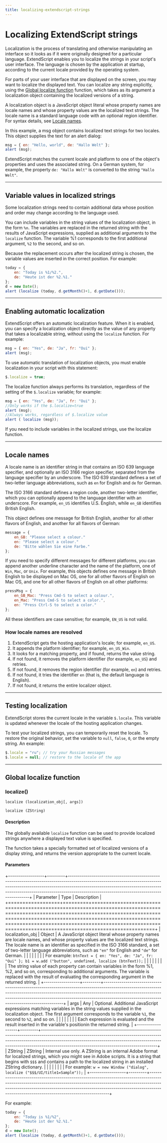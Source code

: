 ```yaml
---
title: localizing-extendscript-strings
---
```


# Localizing ExtendScript strings

Localization is the process of translating and otherwise manipulating an interface so it looks as if it were originally designed for a particular language. ExtendScript enables you to localize the strings in your script's user interface. The language is chosen by the application at startup, according to the current locale provided by the operating system.

For parts of your user interface that are displayed on the screen, you may want to localize the displayed text. You can localize any string explicitly, using the [Global localize function](#global-localize-function) function, which takes as its argument a localization object containing the localized versions of a string.

A localization object is a JavaScript object literal whose property names are locale names and whose property values are the localized text strings. The locale name is a standard language code with an optional region identifier. For syntax details, see [Locale names](#locale-names).

In this example, a msg object contains localized text strings for two locales. This object supplies the text for an alert dialog:

```javascript
msg = { en: "Hello, world", de: "Hallo Welt" };
alert (msg);
```

ExtendScript matches the current locale and platform to one of the object's properties and uses the associated string. On a German system, for example, the property `de: "Hallo Welt"` is converted to the string `"Hallo Welt"`.

---

## Variable values in localized strings

Some localization strings need to contain additional data whose position and order may change according to the language used.

You can include variables in the string values of the localization object, in the form `%n`. The variables are replaced in the returned string with the results of JavaScript expressions, supplied as additional arguments to the `localize` function. The variable %1 corresponds to the first additional argument, `%2` to the second, and so on.

Because the replacement occurs after the localized string is chosen, the variable values are inserted in the correct position. For example:

```javascript
today = {
    en: "Today is %1/%2.",
    de: "Heute ist der %2.%1."
};
d = new Date();
alert (localize (today, d.getMonth()+1, d.getDate()));
```

---

## Enabling automatic localization

ExtendScript offers an automatic localization feature. When it is enabled, you can specify a localization object directly as the value of any property that takes a localizable string, without using the `localize` function. For example:

```javascript
msg = { en: "Yes", de: "Ja", fr: "Oui" };
alert (msg);
```

To use automatic translation of localization objects, you must enable localization in your script with this statement:

```javascript
$.localize = true;
```

The localize function always performs its translation, regardless of the setting of the `$.localize` variable; for example:

```javascript
msg = { en: "Yes", de: "Ja", fr: "Oui" };
//Only works if the $.localize=true
alert (msg);
//Always works, regardless of $.localize value
alert ( localize (msg));
```

If you need to include variables in the localized strings, use the localize function.

---

## Locale names

A locale name is an identifier string in that contains an ISO 639 language specifier, and optionally an ISO 3166 region specifier, separated from the language specifier by an underscore. The ISO 639 standard defines a set of two-letter language abbreviations, such as `en` for English and `de` for German.

The ISO 3166 standard defines a region code, another two-letter identifier, which you can optionally append to the language identifier with an underscore. For example, `en_US` identifies U.S. English, while `en_GB` identifies British English.

This object defines one message for British English, another for all other flavors of English, and another for all flavors of German:

```javascript
message = {
    en_GB: "Please select a colour."
    en: "Please select a colour."
    de: "Bitte wählen Sie eine Farbe."
};
```

If you need to specify different messages for different platforms, you can append another underline character and the name of the platform, one of `Win`, `Mac`, or `Unix`. For example, this objects defines one message in British English to be displayed on Mac OS, one for all other flavors of English on Mac OS, and one for all other flavors of English on all other platforms:

```javascript
pressMsg = {
    en_GB_Mac: "Press Cmd-S to select a colour.",
    en_Mac: "Press Cmd-S to select a color.",
    en: "Press Ctrl-S to select a color."
};
```

All these identifiers are case sensitive; for example, `EN_US` is not valid.

### How locale names are resolved

1. ExtendScript gets the hosting application's locale; for example, `en_US`.
2. It appends the platform identifier; for example, `en_US_Win`.
3. It looks for a matching property, and if found, returns the value string.
4. If not found, it removes the platform identifier (for example, `en_US`) and retries.
5. If not found, it removes the region identifier (for example, `en`) and retries.
6. If not found, it tries the identifier `en` (that is, the default language is English).
7. If not found, it returns the entire localizer object.

---

## Testing localization

ExtendScript stores the current locale in the variable `$.locale`. This variable is updated whenever the locale of the hosting application changes.

To test your localized strings, you can temporarily reset the locale. To restore the original behavior, set the variable to `null`, `false`, `0`, or the empty string. An example:

```javascript
$.locale = "ru"; // try your Russian messages
$.locale = null; // restore to the locale of the app
```

---

## Global localize function

### localize()

`localize (localization_obj[, args])`

`localize (ZString)`

#### Description

The globally available `localize` function can be used to provide localized strings anywhere a displayed text value is specified.

The function takes a specially formatted set of localized versions of a display string, and returns the version appropriate to the current locale.

#### Parameters

+------------------+---------+----------------------------------------------------------------------------------------------------------------------------------------------------------------------------------------------------------------------------------------------------------------------------------------------------+
|    Parameter     |  Type   |                                                                                                                                            Description                                                                                                                                             |
+==================+=========+====================================================================================================================================================================================================================================================================================================+
| localization_obj | Object  | A JavaScript object literal whose property names are locale names, and whose property values are the localized text strings. The locale name is an identifier as specified in the ISO 3166 standard, a set of two-letter language abbreviations, such as `"en"` for English and `"de"` for German. |
|                  |         |                                                                                                                                                                                                                                                                                                    |
|                  |         | For example: `btnText = { en: "Yes", de: "Ja", fr: "Oui" }; b1 = w.add ("button", undefined, localize (btnText));`                                                                                                                                                                                 |
|                  |         |                                                                                                                                                                                                                                                                                                    |
|                  |         | The string value of each property can contain variables in the form %1, %2, and so on, corresponding to additional arguments. The variable is replaced with the result of evaluating the corresponding argument in the returned string.                                                            |
+------------------+---------+----------------------------------------------------------------------------------------------------------------------------------------------------------------------------------------------------------------------------------------------------------------------------------------------------+
| args             | Any     | Optional. Additional JavaScript expressions matching variables in the string values supplied in the localization object. The first argument corresponds to the variable `%1`, the second to `%2`, and so on.                                                                                       |
|                  |         |                                                                                                                                                                                                                                                                                                    |
|                  |         | Each expression is evaluated and the result inserted in the variable's positionin the returned string.                                                                                                                                                                                             |
+------------------+---------+----------------------------------------------------------------------------------------------------------------------------------------------------------------------------------------------------------------------------------------------------------------------------------------------------+
| ZString          | ZString | Internal use only. A ZString is an internal Adobe format for localized strings, which you might see in Adobe scripts. It is a string that begins with `$$$` and contains a path to the localized string in an installed ZString dictionary.                                                        |
|                  |         |                                                                                                                                                                                                                                                                                                    |
|                  |         | For example: `w = new Window ("dialog", localize ("$$$/UI/title1=Sample"));`                                                                                                                                                                                                                       |
+------------------+---------+----------------------------------------------------------------------------------------------------------------------------------------------------------------------------------------------------------------------------------------------------------------------------------------------------+

For example:

```javascript
today = {
    en: "Today is %1/%2",
    de: "Heute ist der %2.%1."
};
d = new Date();
alert (localize (today, d.getMonth()+1, d.getDate()));
```
